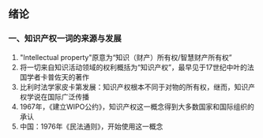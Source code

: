 ## 绪论
### 一、知识产权一词的来源与发展
1. "Intellectual property"原意为“知识（财产）所有权/智慧财产所有权”
2. 将一切来自知识活动领域的权利概括为“知识产权”，最早见于17世纪中叶的法国学者卡普佐天的著作
3. 比利时法学家皮卡第发展：知识产权根本不同于对物的所有权，继而，知识产权学说在国际广泛传播
4. 1967年，《建立WIPO公约》，知识产权这一概念得到大多数国家和国际组织的承认
5. 中国：1976年《民法通则》，开始使用这一概念

### 
